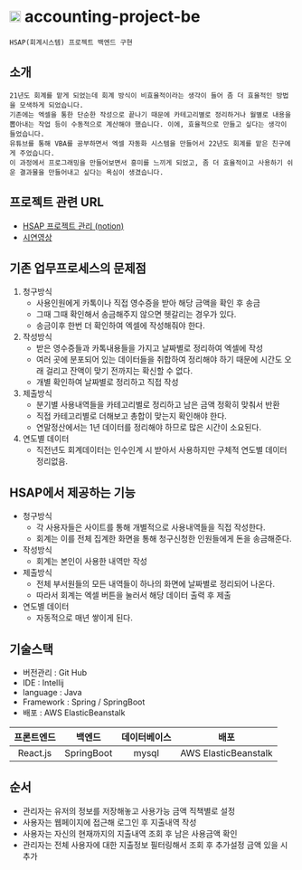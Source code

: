 <img width="20" alt="hsap icon" src="https://github.com/ekslffh/accounting-project-be/assets/66450927/1e78e3e7-3f90-41ac-8451-674c38438f17"> accounting-project-be
=====================
    HSAP(회계시스템) 프로젝트 백엔드 구현

## 소개
    21년도 회계를 맡게 되었는데 회계 방식이 비효율적이라는 생각이 들어 좀 더 효율적인 방법을 모색하게 되었습니다. 
    기존에는 엑셀을 통한 단순한 작성으로 끝나기 때문에 카테고리별로 정리하거나 월별로 내용을 뽑아내는 작업 등이 수동적으로 계산해야 했습니다. 이에, 효율적으로 만들고 싶다는 생각이 들었습니다.
    유튜브를 통해 VBA를 공부하면서 엑셀 자동화 시스템을 만들어서 22년도 회계를 맡은 친구에게 주었습니다. 
    이 과정에서 프로그래밍을 만들어보면서 흥미를 느끼게 되었고, 좀 더 효율적이고 사용하기 쉬운 결과물을 만들어내고 싶다는 욕심이 생겼습니다.

## 프로젝트 관련 URL
- [HSAP 프로젝트 관리 (notion)](https://www.notion.so/22b25f8083dc48feb590e3f771826881?v=7734e63a3725468084fd4861ffed3727)
- [시연영상](https://youtu.be/Cb8aQXQ52ms)
    
## 기존 업무프로세스의 문제점
1. 청구방식
    - 사용인원에게 카톡이나 직접 영수증을 받아 해당 금액을 확인 후 송금
    - 그때 그때 확인해서 송금해주지 않으면 헷갈리는 경우가 있다.
    - 송금이후 한번 더 확인하여 엑셀에 작성해줘야 한다.
2. 작성방식
    - 받은 영수증들과 카톡내용들을 가지고 날짜별로 정리하여 엑셀에 작성
    - 여러 곳에 분포되어 있는 데이터들을 취합하여 정리해야 하기 때문에 시간도 오래 걸리고 잔액이 맞기 전까지는 확신할 수 없다.
    - 개별 확인하여 날짜별로 정리하고 직접 작성
3. 제출방식
    - 분기별 사용내역들을 카테고리별로 정리하고 남은 금액 정확히 맞춰서 반환
    - 직접 카테고리별로 더해보고 총합이 맞는지 확인해야 한다.
    - 연말정산에서는 1년 데이터를 정리해야 하므로 많은 시간이 소요된다.
4. 연도별 데이터 
    - 직전년도 회계데이터는 인수인계 시 받아서 사용하지만 구체적 연도별 데이터 정리없음.

## HSAP에서 제공하는 기능
- 청구방식
    - 각 사용자들은 사이트를 통해 개별적으로 사용내역들을 직접 작성한다.
    - 회계는 이를 전체 집계한 화면을 통해 청구신청한 인원들에게 돈을 송금해준다.
- 작성방식
    - 회계는 본인이 사용한 내역만 작성 
- 제출방식
    - 전체 부서원들의 모든 내역들이 하나의 화면에 날짜별로 정리되어 나온다.
    - 따라서 회계는 엑셀 버튼을 눌러서 해당 데이터 출력 후 제출
- 연도별 데이터
    - 자동적으로 매년 쌓이게 된다.
   
## 기술스택
- 버전관리 : Git Hub
- IDE : Intellij
- language : Java
- Framework : Spring / SpringBoot
- 배포 : AWS ElasticBeanstalk

| 프론트엔드 | 백엔드  | 데이터베이스 | 배포 |  
| :--------: | :-----: | :----------: | :----------: | 
|   React.js    | SpringBoot |    mysql     | AWS ElasticBeanstalk | 

## 순서
- 관리자는 유저의 정보를 저장해놓고 사용가능 금액 직책별로 설정
- 사용자는 웹페이지에 접근해 로그인 후 지출내역 작성
- 사용자는 자신의 현재까지의 지출내역 조회 후 남은 사용금액 확인
- 관리자는 전체 사용자에 대한 지출정보 필터링해서 조회 후 추가설정 금액 있을 시 추가

